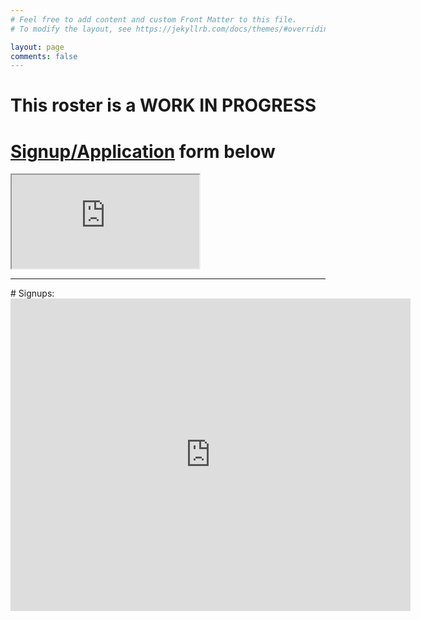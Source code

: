 ```yaml
---
# Feel free to add content and custom Front Matter to this file.
# To modify the layout, see https://jekyllrb.com/docs/themes/#overriding-theme-defaults

layout: page
comments: false
---
```

# **This roster is a WORK IN PROGRESS**
# [Signup/Application](#signups) form below
<iframe src="https://docs.google.com/spreadsheets/d/e/2PACX-1vSX056malWaVaBK65YzwcQslJ6yCiMtiybr8G6FynLzUTJzuj4JWDdZFMha9LqtCpYmonIs6vfNJJeS/pubhtml?widget=true&amp;headers=false"

    frameBorder="0"
    scrolling="auto"
    height="720px"
    width="800px"

></iframe>

<hr>
# Signups:
<iframe src="https://docs.google.com/forms/d/e/1FAIpQLScv8lgm0hTdEON1JmO5IDi8ULqGQRNfVYoNdNX9rwKXl-2AYQ/viewform?embedded=true" width="640" height="500" frameborder="0" marginheight="0" marginwidth="0">Loading…</iframe>
